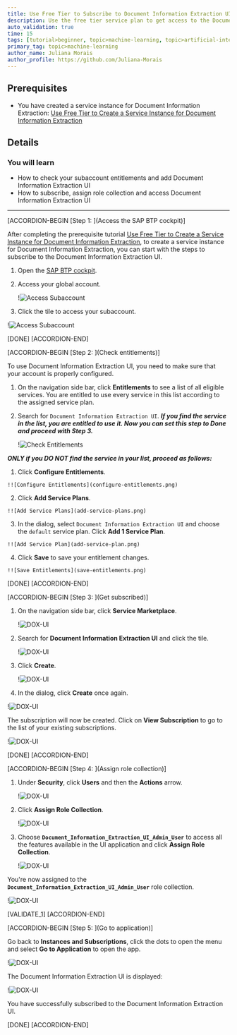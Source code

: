 ```yaml
---
title: Use Free Tier to Subscribe to Document Information Extraction UI
description: Use the free tier service plan to get access to the Document Information Extraction user interface application, using SAP Business Technology Platform (SAP BTP).
auto_validation: true
time: 15
tags: [tutorial>beginner, topic>machine-learning, topic>artificial-intelligence, topic>cloud, software-product>sap-business-technology-platform, software-product>sap-ai-business-services, software-product>document-information-extraction, tutorial>free-tier]
primary_tag: topic>machine-learning
author_name: Juliana Morais
author_profile: https://github.com/Juliana-Morais
---
```


## Prerequisites
- You have created a service instance for Document Information Extraction: [Use Free Tier to Create a Service Instance for Document Information Extraction](cp-aibus-dox-free-service-instance)

## Details
### You will learn
  - How to check your subaccount entitlements and add Document Information Extraction UI
  - How to subscribe, assign role collection and access Document Information Extraction UI

---

[ACCORDION-BEGIN [Step 1: ](Access the SAP BTP cockpit)]

After completing the prerequisite tutorial [Use Free Tier to Create a Service Instance for Document Information Extraction](cp-aibus-dox-free-service-instance), to create a service instance for Document Information Extraction, you can start with the steps to subscribe to the Document Information Extraction UI.

1. Open the [SAP BTP cockpit](https://account.hana.ondemand.com/cockpit#/home/allaccounts).

2. Access your global account.

    !![Access Subaccount](global-account.png)

3. Click the tile to access your subaccount.

!![Access Subaccount](access-subaccount.png)

[DONE]
[ACCORDION-END]


[ACCORDION-BEGIN [Step 2: ](Check entitlements)]

To use Document Information Extraction UI, you need to make sure that your account is properly configured.

1. On the navigation side bar, click **Entitlements** to see a list of all eligible services. You are entitled to use every service in this list according to the assigned service plan.

2. Search for `Document Information Extraction UI`. ***If you find the service in the list, you are entitled to use it. Now you can set this step to **Done** and proceed with Step 3.***

    !![Check Entitlements](check-entitlements.png)

***ONLY if you DO NOT find the service in your list, proceed as follows:***

  1.  Click **Configure Entitlements**.

    !![Configure Entitlements](configure-entitlements.png)

  2.  Click **Add Service Plans**.

    !![Add Service Plans](add-service-plans.png)

  3.  In the dialog, select `Document Information Extraction UI` and choose the `default` service plan. Click **Add 1 Service Plan**.

    !![Add Service Plan](add-service-plan.png)

  4.  Click **Save** to save your entitlement changes.

    !![Save Entitlements](save-entitlements.png)

[DONE]
[ACCORDION-END]


[ACCORDION-BEGIN [Step 3: ](Get subscribed)]

1. On the navigation side bar, click **Service Marketplace**.

    !![DOX-UI](access-service-marketplace.png)

2. Search for **Document Information Extraction UI** and click the tile.

    !![DOX-UI](tile.png)

3. Click **Create**.

    !![DOX-UI](subscribe.png)

4. In the dialog, click **Create** once again.

  !![DOX-UI](dialog-create.png)

The subscription will now be created. Click on **View Subscription** to go to the list of your existing subscriptions.

!![DOX-UI](dialog-in-progress.png)

[DONE]
[ACCORDION-END]


[ACCORDION-BEGIN [Step 4: ](Assign role collection)]

1. Under **Security**, click **Users** and then the **Actions** arrow.

    !![DOX-UI](users.png)    

2. Click **Assign Role Collection**.

    !![DOX-UI](role-collection.png)

3. Choose **`Document_Information_Extraction_UI_Admin_User`** to access all the features available in the UI application and click **Assign Role Collection**.

    !![DOX-UI](assign-role-collection.png)

You're now assigned to the **`Document_Information_Extraction_UI_Admin_User`** role collection.

!![DOX-UI](roles.png)

[VALIDATE_1]
[ACCORDION-END]


[ACCORDION-BEGIN [Step 5: ](Go to application)]

Go back to **Instances and Subscriptions**, click the dots to open the menu and select **Go to Application** to open the app.

!![DOX-UI](go-to-app.png)

The Document Information Extraction UI is displayed:

!![DOX-UI](app.png)

You have successfully subscribed to the Document Information Extraction UI.

[DONE]
[ACCORDION-END]
